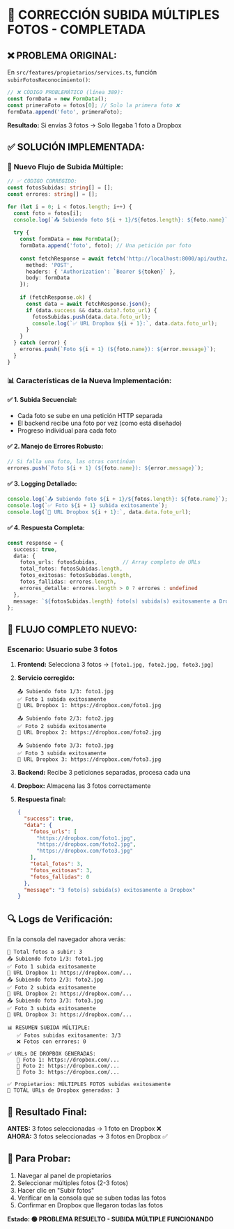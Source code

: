 # 🔧 CORRECCIÓN SUBIDA MÚLTIPLES FOTOS - COMPLETADA

## ❌ **PROBLEMA ORIGINAL:**

En `src/features/propietarios/services.ts`, función `subirFotosReconocimiento()`:

```typescript
// ❌ CÓDIGO PROBLEMÁTICO (línea 389):
const formData = new FormData();
const primeraFoto = fotos[0]; // Solo la primera foto ❌
formData.append('foto', primeraFoto);
```

**Resultado:** Si envías 3 fotos → Solo llegaba 1 foto a Dropbox

## ✅ **SOLUCIÓN IMPLEMENTADA:**

### 🔄 **Nuevo Flujo de Subida Múltiple:**

```typescript
// ✅ CÓDIGO CORREGIDO:
const fotosSubidas: string[] = [];
const errores: string[] = [];

for (let i = 0; i < fotos.length; i++) {
  const foto = fotos[i];
  console.log(`📤 Subiendo foto ${i + 1}/${fotos.length}: ${foto.name}`);
  
  try {
    const formData = new FormData();
    formData.append('foto', foto); // Una petición por foto
    
    const fetchResponse = await fetch('http://localhost:8000/api/authz/propietarios/subir-foto/', {
      method: 'POST',
      headers: { 'Authorization': `Bearer ${token}` },
      body: formData
    });
    
    if (fetchResponse.ok) {
      const data = await fetchResponse.json();
      if (data.success && data.data?.foto_url) {
        fotosSubidas.push(data.data.foto_url);
        console.log(`✅ URL Dropbox ${i + 1}:`, data.data.foto_url);
      }
    }
  } catch (error) {
    errores.push(`Foto ${i + 1} (${foto.name}): ${error.message}`);
  }
}
```

### 📊 **Características de la Nueva Implementación:**

#### ✅ **1. Subida Secuencial:**
- Cada foto se sube en una petición HTTP separada
- El backend recibe una foto por vez (como está diseñado)
- Progreso individual para cada foto

#### ✅ **2. Manejo de Errores Robusto:**
```typescript
// Si falla una foto, las otras continúan
errores.push(`Foto ${i + 1} (${foto.name}): ${error.message}`);
```

#### ✅ **3. Logging Detallado:**
```typescript
console.log(`📤 Subiendo foto ${i + 1}/${fotos.length}: ${foto.name}`);
console.log(`✅ Foto ${i + 1} subida exitosamente`);
console.log(`🎉 URL Dropbox ${i + 1}:`, data.data.foto_url);
```

#### ✅ **4. Respuesta Completa:**
```typescript
const response = {
  success: true,
  data: {
    fotos_urls: fotosSubidas,        // Array completo de URLs
    total_fotos: fotosSubidas.length,
    fotos_exitosas: fotosSubidas.length,
    fotos_fallidas: errores.length,
    errores_detalle: errores.length > 0 ? errores : undefined
  },
  message: `${fotosSubidas.length} foto(s) subida(s) exitosamente a Dropbox`
};
```

## 🎯 **FLUJO COMPLETO NUEVO:**

### **Escenario: Usuario sube 3 fotos**

1. **Frontend:** Selecciona 3 fotos → `[foto1.jpg, foto2.jpg, foto3.jpg]`

2. **Servicio corregido:**
   ```
   📤 Subiendo foto 1/3: foto1.jpg
   ✅ Foto 1 subida exitosamente
   🎉 URL Dropbox 1: https://dropbox.com/foto1.jpg
   
   📤 Subiendo foto 2/3: foto2.jpg  
   ✅ Foto 2 subida exitosamente
   🎉 URL Dropbox 2: https://dropbox.com/foto2.jpg
   
   📤 Subiendo foto 3/3: foto3.jpg
   ✅ Foto 3 subida exitosamente  
   🎉 URL Dropbox 3: https://dropbox.com/foto3.jpg
   ```

3. **Backend:** Recibe 3 peticiones separadas, procesa cada una

4. **Dropbox:** Almacena las 3 fotos correctamente

5. **Respuesta final:**
   ```json
   {
     "success": true,
     "data": {
       "fotos_urls": [
         "https://dropbox.com/foto1.jpg",
         "https://dropbox.com/foto2.jpg", 
         "https://dropbox.com/foto3.jpg"
       ],
       "total_fotos": 3,
       "fotos_exitosas": 3,
       "fotos_fallidas": 0
     },
     "message": "3 foto(s) subida(s) exitosamente a Dropbox"
   }
   ```

## 🔍 **Logs de Verificación:**

En la consola del navegador ahora verás:

```
📸 Total fotos a subir: 3
📤 Subiendo foto 1/3: foto1.jpg
✅ Foto 1 subida exitosamente
🎉 URL Dropbox 1: https://dropbox.com/...
📤 Subiendo foto 2/3: foto2.jpg
✅ Foto 2 subida exitosamente
🎉 URL Dropbox 2: https://dropbox.com/...
📤 Subiendo foto 3/3: foto3.jpg
✅ Foto 3 subida exitosamente
🎉 URL Dropbox 3: https://dropbox.com/...

📊 RESUMEN SUBIDA MÚLTIPLE:
   ✅ Fotos subidas exitosamente: 3/3
   ❌ Fotos con errores: 0

✅ URLs DE DROPBOX GENERADAS:
   📸 Foto 1: https://dropbox.com/...
   📸 Foto 2: https://dropbox.com/...
   📸 Foto 3: https://dropbox.com/...

✅ Propietarios: MÚLTIPLES FOTOS subidas exitosamente
🎉 TOTAL URLs de Dropbox generadas: 3
```

## 🚀 **Resultado Final:**

**ANTES:** 3 fotos seleccionadas → 1 foto en Dropbox ❌  
**AHORA:** 3 fotos seleccionadas → 3 fotos en Dropbox ✅

## 🎯 **Para Probar:**

1. Navegar al panel de propietarios
2. Seleccionar múltiples fotos (2-3 fotos)
3. Hacer clic en "Subir fotos"
4. Verificar en la consola que se suben todas las fotos
5. Confirmar en Dropbox que llegaron todas las fotos

**Estado: 🟢 PROBLEMA RESUELTO - SUBIDA MÚLTIPLE FUNCIONANDO**